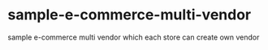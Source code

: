 # sample-e-commerce-multi-vendor
sample e-commerce multi vendor which each store can create own vendor
